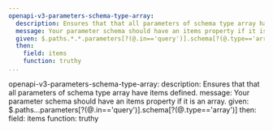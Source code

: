 ```yaml
---
openapi-v3-parameters-schema-type-array:
  description: Ensures that that all parameters of schema type array have items defined.
  message: Your parameter schema should have an items property if it is an array.
  given: $.paths.*.*.parameters[?(@.in=='query')].schema[?(@.type=='array')]
  then:
    field: items
    function: truthy
...
```

openapi-v3-parameters-schema-type-array:
  description: Ensures that that all parameters of schema type array have items defined.
  message: Your parameter schema should have an items property if it is an array.
  given: $.paths.*.*.parameters[?(@.in=='query')].schema[?(@.type=='array')]
  then:
    field: items
    function: truthy
